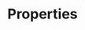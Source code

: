 ---
# -------------------------- #
#        CONTENT TYPE        #
# -------------------------- #

product-type: "connect"
content-type: "api-structure"
key: "properties-object"


# -------------------------- #
#        OBJECT INFO         #
# -------------------------- #

title: "Properties"
description: "{{ api.data-structures.properties.description | flatify }}"


# -------------------------- #
#      OBJECT ATTRIBUTES     #
# -------------------------- #

object-attributes:
  - name: "name"
    type: "string"
    description: "The name of the property."
    value: |
      "frequency_in_minutes"

  - name: "required_to_be_fully_configured"
    type: "boolean"
    description: "If `true`, the property is required for complete configuration."
    value: |
      true

  - name: "provided"
    type: "boolean"
    description: "If `true`, the property has been provided."
    value: |
      true

  - name: "is_credential"
    type: "boolean"
    description: "If `true`, the property is a credential or otherwise sensitive data."
    value: |
      false

  - name: "system_provided"
    type: "boolean"
    description: "If `true`, the system provides this property."
    value: |
      false

  - name: "tap_mutable"
    type: "boolean"
    description: "**This is an internal field and is for Stitch use only.**"
    value: |
      false

  - name: "json_schema"
    type: "array"
    description: |
      **Note**: Data will only be returned for this array if `system_provided: false`.
      
      An array containing:

      - `type` - A `string` indicating the expected data type of the property's value. For example: `boolean`
      - `pattern` - A `string` indicating the expected pattern of the property's value. For example: `^\\d+$`
      - `anyOf` - A series of arrays containing key-value pairs for the `type` and `format` combinations Stitch will accept as the property's value. For example:

          ```json
          "anyOf": [
              {
                  "type": "string",
                  "format": "ipv4"
              },
              {
                  "type": "string",
                  "format": "ipv6"
              },
              {
                  "type": "string",
                  "format": "hostname"
              }
          ]
          ```

examples:
  - code: |
      {
        "report_card":{  
            "type":"platform.hubspot",
            "current_step":2,
            "steps":[  
               {  
                  "type":"form",
                  "properties":[  
                     {  
                        "name":"image_version",
                        "is_required":true,
                        "provided":true,
                        "is_credential":false,
                        "system_provided":true,
                        "json_schema":null
                     },
                     {  
                        "name":"frequency_in_minutes",
                        "is_required":true,
                        "provided":true,
                        "is_credential":false,
                        "system_provided":false,
                        "json_schema":{  
                           "type":"string",
                           "pattern":"^\\d+$"
                        }
                     },
                     {  
                        "name":"start_date",
                        "is_required":true,
                        "provided":true,
                        "is_credential":false,
                        "system_provided":false,
                        "json_schema":{  
                           "type":"string",
                           "pattern":"^\\d{4}-\\d{2}-\\d{2}T00:00:00Z$"
                        }
                     }
                  ]
               }
            ]
         }
      }
---